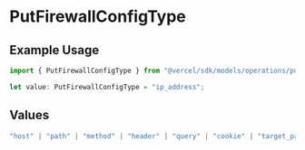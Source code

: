 # PutFirewallConfigType

## Example Usage

```typescript
import { PutFirewallConfigType } from "@vercel/sdk/models/operations/putfirewallconfig.js";

let value: PutFirewallConfigType = "ip_address";
```

## Values

```typescript
"host" | "path" | "method" | "header" | "query" | "cookie" | "target_path" | "ip_address" | "region" | "protocol" | "scheme" | "environment" | "user_agent" | "geo_continent" | "geo_country" | "geo_country_region" | "geo_city" | "geo_as_number" | "ja4_digest" | "ja3_digest" | "rate_limit_api_id"
```